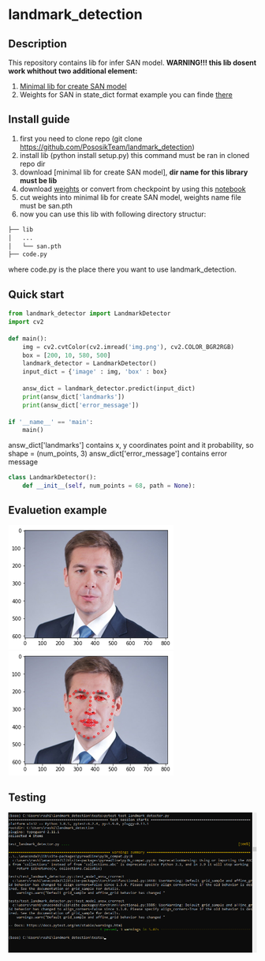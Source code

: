 # landmark_detection

## Description
This repository contains lib for infer SAN model. **WARNING!!! this lib dosent work whithout two additional element:**
1. [Minimal lib for create SAN model](https://github.com/PososikTeam/SAN_lib/tree/main/lib)
2. Weights for SAN in state_dict format example you can finde [there](https://drive.google.com/file/d/1rEQuGkAPFnnVscofZDmfQkRXWOcr_HEW/view?usp=sharing)

## Install guide
1. first you need to clone repo (git clone https://github.com/PososikTeam/landmark_detection)
2. install lib (python install setup.py) this command must be ran in cloned repo dir
3. download [minimal lib for create SAN model], **dir name for this library must be lib**
4. download [weights](https://drive.google.com/file/d/1rEQuGkAPFnnVscofZDmfQkRXWOcr_HEW/view?usp=sharing) or convert from checkpoint by using this [notebook](https://github.com/PososikTeam/SAN_lib/tree/main/create_state_dict)
5. cut weights into minimal lib for create SAN model, weights name file must be san.pth
6. now you can use this lib with following directory structur:
```bash
├── lib
│   ...
│   └── san.pth
├── code.py
```
where code.py is the place there you want to use landmark_detection.

## Quick start
```python
from landmark_detector import LandmarkDetector
import cv2

def main():
    img = cv2.cvtColor(cv2.imread('img.png'), cv2.COLOR_BGR2RGB)
    box = [200, 10, 580, 500]
    landmark_detector = LandmarkDetector()
    input_dict = {'image' : img, 'box' : box}
    
    answ_dict = landmark_detector.predict(input_dict)
    print(answ_dict['landmarks'])
    print(answ_dict['error_message'])

if '__name__' == 'main':
    main()
```
answ_dict['landmarks'] contains x, y coordinates point and it probability, so shape = (num_points, 3) 
answ_dict['error_message'] contains error message

```python
class LandmarkDetector():
    def __init__(self, num_points = 68, path = None):
```


## Evaluetion example
![Image of Yaktocat](https://github.com/PososikTeam/SAN_lib/blob/main/images/input.png)
![Image of Yaktocat](https://github.com/PososikTeam/SAN_lib/blob/main/images/output.png)


## Testing 
![Image of Yaktocat](https://github.com/PososikTeam/SAN_lib/blob/main/images/tests.png)
